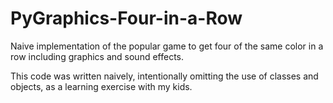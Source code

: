 # PyGraphics-Four-in-a-Row

Naive implementation of the popular game to get four of the same color in a row including graphics and sound effects.

This code was written naively, intentionally omitting the use of classes and objects, as a learning exercise with my kids.

